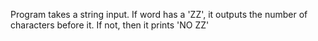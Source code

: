 Program takes a string input. If word has a 'ZZ', it outputs the number of characters before it. If not, then it prints 'NO ZZ'
